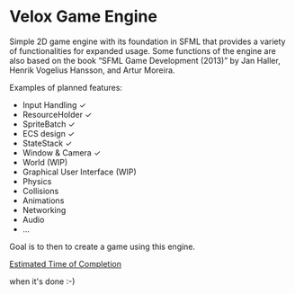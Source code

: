 # Velox Game Engine

Simple 2D game engine with its foundation in SFML that provides a variety of functionalities for expanded usage. Some functions of the engine are also based on the book “SFML Game Development (2013)” by Jan Haller, Henrik Vogelius Hansson, and Artur Moreira.

Examples of planned features:
- Input Handling ✓
- ResourceHolder ✓
- SpriteBatch ✓
- ECS design ✓
- StateStack ✓
- Window & Camera ✓
- World (WIP)   
- Graphical User Interface (WIP)       
- Physics
- Collisions
- Animations     
- Networking
- Audio
- ...

Goal is to then to create a game using this engine.

<ins>Estimated Time of Completion</ins>

when it's done :-)
